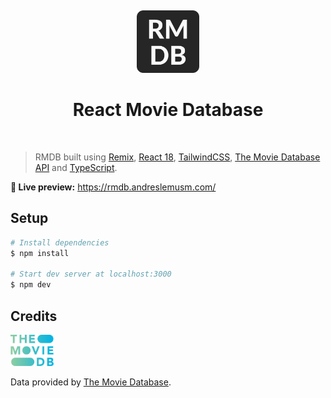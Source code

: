 <br><p align="center">
<img height="100px" src="./public/apple-touch-icon.png" />

</p>
<h1 align="center">React Movie Database</h1>
<br>

> RMDB built using [Remix](https://github.com/remix-run/remix), [React 18](https://github.com/facebook/react), [TailwindCSS](https://github.com/tailwindlabs/tailwindcss), [The Movie Database](https://www.themoviedb.org) [API](https://www.themoviedb.org/documentation/api) and [TypeScript](https://github.com/microsoft/TypeScript).

**🍿 Live preview:** <https://rmdb.andreslemusm.com/>

## Setup

```bash
# Install dependencies
$ npm install

# Start dev server at localhost:3000
$ npm dev
```

## Credits

<img height="50px" src="./public/tmdb.svg"/>

Data provided by [The Movie Database](https://www.themoviedb.org).
